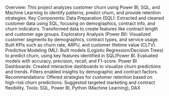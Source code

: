 Overview: This project analyzes customer churn using Power BI, SQL, and Machine Learning to identify patterns, predict churn, and provide retention strategies.
Key Components:
Data Preparation (SQL):
Extracted and cleaned customer data using SQL, focusing on demographics, contract info, and churn indicators.
Transformed data to create features like contract length and customer age groups.
Exploratory Analysis (Power BI):
Visualized customer segments by demographics, contract types, and service usage.
Built KPIs such as churn rate, ARPU, and customer lifetime value (CLTV).
Predictive Modeling (ML):
Built models (Logistic Regression/Decision Trees) to predict churn, using key features identified in SQL/Power BI.
Evaluated models with accuracy, precision, recall, and F1-score.
Power BI Dashboards:
Created interactive dashboards to visualize churn predictions and trends.
Filters enabled insights by demographic and contract factors.
Recommendations:
Offered strategies for customer retention based on high-risk churn predictions.
Suggested targeted marketing and contract flexibility.
Tools: SQL, Power BI, Python (Machine Learning), DAX
